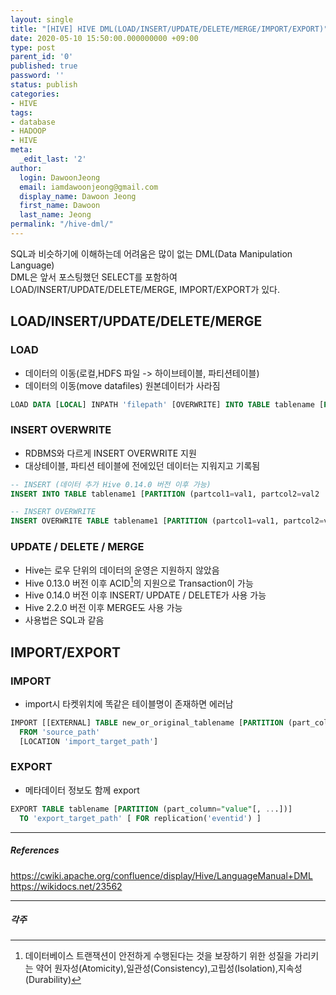 ```yaml
---
layout: single
title: "[HIVE] HIVE DML(LOAD/INSERT/UPDATE/DELETE/MERGE/IMPORT/EXPORT)"
date: 2020-05-10 15:50:00.000000000 +09:00
type: post
parent_id: '0'
published: true
password: ''
status: publish
categories:
- HIVE
tags:
- database
- HADOOP
- HIVE
meta:
  _edit_last: '2'
author:
  login: DawoonJeong
  email: iamdawoonjeong@gmail.com
  display_name: Dawoon Jeong
  first_name: Dawoon
  last_name: Jeong
permalink: "/hive-dml/"
---
```

SQL과 비슷하기에 이해하는데 어려움은 많이 없는 DML(Data Manipulation Language)  
DML은 앞서 포스팅했던 SELECT를 포함하여 LOAD/INSERT/UPDATE/DELETE/MERGE, IMPORT/EXPORT가 있다.
<!--excerpt_separator-->

## LOAD/INSERT/UPDATE/DELETE/MERGE
### LOAD
- 데이터의 이동(로컬,HDFS 파일 -> 하이브테이블, 파티션테이블)
- 데이터의 이동(move datafiles) 원본데이터가 사라짐

```sql
LOAD DATA [LOCAL] INPATH 'filepath' [OVERWRITE] INTO TABLE tablename [PARTITION (partcol1=val1, partcol2=val2 ...)]
```


### INSERT OVERWRITE
- RDBMS와 다르게 INSERT OVERWRITE 지원
- 대상테이블, 파티션 테이블에 전에있던 데이터는 지워지고 기록됨

```sql
-- INSERT (데이터 추가 Hive 0.14.0 버전 이후 가능)
INSERT INTO TABLE tablename1 [PARTITION (partcol1=val1, partcol2=val2 ...)] select_statement1 FROM from_statement;

-- INSERT OVERWRITE
INSERT OVERWRITE TABLE tablename1 [PARTITION (partcol1=val1, partcol2=val2 ...) [IF NOT EXISTS]] select_statement1 FROM from_statement;
```


### UPDATE / DELETE / MERGE
- Hive는 로우 단위의 데이터의 운영은 지원하지 않았음
- Hive 0.13.0 버전 이후 ACID[^1]의 지원으로 Transaction이 가능
- Hive 0.14.0 버전 이후 INSERT/ UPDATE / DELETE가 사용 가능
- Hive 2.2.0 버전 이후 MERGE도 사용 가능
- 사용법은 SQL과 같음


## IMPORT/EXPORT
### IMPORT
- import시 타켓위치에 똑같은 테이블명이 존재하면 에러남

```sql
IMPORT [[EXTERNAL] TABLE new_or_original_tablename [PARTITION (part_column="value"[, ...])]]
  FROM 'source_path'
  [LOCATION 'import_target_path']
```

### EXPORT
- 메타데이터 정보도 함께 export

```sql
EXPORT TABLE tablename [PARTITION (part_column="value"[, ...])]
  TO 'export_target_path' [ FOR replication('eventid') ]
```


---
##### References
<https://cwiki.apache.org/confluence/display/Hive/LanguageManual+DML>  
<https://wikidocs.net/23562>


---
##### 각주
[^1]:데이터베이스 트랜잭션이 안전하게 수행된다는 것을 보장하기 위한 성질을 가리키는 약어 원자성(Atomicity),일관성(Consistency),고립성(Isolation),지속성(Durability)
